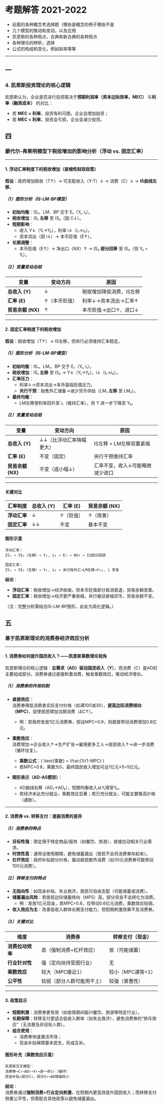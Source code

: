 # 考题解答 2021-2022

- 前面的各种概念考选择题（哪些是概念的例子哪些不是
- 几个模型的推动和变动，以及应用
- 凯恩斯的各种观点，古典和新古典的各种观点
- 各种理论的辨析，选择
- 公式的构成和变化，例如斜率等等

---

## 一

### **4. 凯恩斯投资理论的核心逻辑**

凯恩斯认为，企业是否进行投资取决于**预期利润率（资本边际效率，MEC）** 与**利率（融资成本）** 的对比：

- 若 **MEC > 利率**，投资有利可图，企业会增加投资；
- 若 **MEC < 利率**，投资会亏损，企业会减少投资。

## 四

### **蒙代尔-弗莱明模型下税收增加的影响分析（浮动 vs. 固定汇率）**

---

#### **1. 浮动汇率制度下的税收增加（紧缩性财政政策）**
**假设**：政府增加税收（T↑）→ 可支配收入（Y-T）↓ → 消费（C）↓ → **IS曲线左移**。  

##### **（1）图形分析（IS-LM-BP模型）**
- **初始均衡**：IS₁、LM、BP 交于 E₁（Y₁, i₁）。  
- **税收增加**：IS₁ **左移** 至 IS₂（因 C↓）。  
- **短期影响**：  
  - 收入 Y↓（Y₁→Y₂），利率 i↓（i₁→i₂）。  
  - 资本流出（因 i↓）→ 本币贬值（E↑）。  
- **长期调整**：  
  - 本币贬值（E↑）→ 净出口（NX）↑ → IS₂ **部分回移** 至 IS₃（但 Y₃ < Y₁）。  

##### **（2）变量变动总结**
| 变量              | 变动方向      | 原因                     |
| ----------------- | ------------- | ------------------------ |
| **总收入 (Y)**    | ↓             | 税收增加降低消费，IS左移 |
| **汇率 (E)**      | ↑（本币贬值） | 利率↓→资本流出→汇率↑     |
| **贸易余额 (NX)** | ↑             | 本币贬值→出口↑、进口↓    |

---

#### **2. 固定汇率制度下的税收增加**
**假设**：税收增加（T↑）→ IS左移，但央行必须维持汇率稳定。  

##### **（1）图形分析（IS-LM-BP模型）**
- **初始均衡**：IS₁、LM₁、BP 交于 E₁（Y₁, i₁）。  
- **税收增加**：IS₁ **左移** 至 IS₂ → Y↓（Y₁→Y₂），i↓（i₁→i₂）。  
- **汇率压力**：  
  - 利率↓→资本流出→本币面临贬值压力。  
  - **央行干预**：抛售外汇储备→减少货币供给（LM₁ **左移** 至 LM₂）。  
- **最终均衡**：  
  - LM左移使利率回升至 i₁（维持汇率），但 Y 进一步下降至 Y₃。  

##### **（2）变量变动总结**
| 变量              | 变动方向                 | 原因                            |
| ----------------- | ------------------------ | ------------------------------- |
| **总收入 (Y)**    | ↓↓（比浮动汇率降幅更大） | IS左移 + LM左移双重紧缩         |
| **汇率 (E)**      | 不变（固定）             | 央行干预维持汇率                |
| **贸易余额 (NX)** | 不变（或小幅↓）          | 汇率不变，收入↓可能略微减少进口 |

---

#### **关键对比**
| 汇率制度     | 总收入 (Y) | 汇率 (E)  | 贸易余额 (NX) |
| ------------ | ---------- | --------- | ------------- |
| **浮动汇率** | ↓          | ↑（贬值） | ↑（改善）     |
| **固定汇率** | ↓↓         | 不变      | 基本不变      |

#### **图形示意**
```
浮动汇率：
IS₁ → IS₂（左移）→ Y↓, i↓ → E↑ → NX↑ → IS部分回调

固定汇率：
IS₁ → IS₂（左移）→ Y↓, i↓ → 央行抛外汇→LM左移→Y↓↓, i 恢复
```

**结论**：  

- **浮动汇率**：税收增加→经济收缩，但本币贬值部分抵消衰退，贸易余额改善。  
- **固定汇率**：税收增加→经济更严重收缩，央行被动紧缩货币，贸易余额不变。  

（注：完整分析需结合IS-LM-BP图形，此处为简化逻辑。）



## 五

### **基于凯恩斯理论的消费券经济效应分析**

---

#### **1. 消费券如何提升国民收入？——凯恩斯乘数理论视角**
凯恩斯理论的核心逻辑：**总需求（AD）驱动国民收入（Y）**，而消费（C）是AD的主要组成部分。消费券通过直接刺激消费，触发乘数效应，推动经济增长。

##### **（1）消费券的作用机制**
- **直接效应**：  
  消费券降低消费者实际支付价格（如满100减30），**提高边际消费倾向（MPC）**，促使居民增加当期消费（ΔC↑）。  
  - 例：若政府发放1亿元消费券，假设MPC=0.8，则直接带动消费增加0.8亿元。  

- **乘数效应**：  
  消费增加→企业收入↑→生产扩张→雇佣更多工人→居民收入↑→进一步消费（循环往复）。  
  - **乘数公式**：\( \text{乘数} = \frac{1}{1-MPC} \)  
  - 若MPC=0.8，乘数为5，最终国民收入增加可达1亿元×5=5亿元。  

- **图形表示（AD-AS模型）**：  
  - AD曲线右移（AD₁→AD₂），短期均衡收入从Y₁增至Y₂。  
  - 若经济未达充分就业，乘数效应显著；若已充分就业，可能主要推高价格（通胀）。

---

#### **2. 消费券 vs. 转移支付：提振消费的差异**
##### **（1）消费券的特点**
- **目标性强**：限定用于特定商品/服务（如餐饮、旅游），直接拉动相关行业需求。  
- **时效性高**：通常设使用期限，避免储蓄漏出（居民不会将消费券存起来）。  
- **杠杆效应**：政府补贴部分价格，撬动居民额外消费（如30元消费券可能带动100元消费）。  

##### **（2）转移支付的特点**
- **无指向性**：如现金补贴、失业救济，居民可自由支配（可能储蓄或消费）。  
- **储蓄漏出风险**：若居民边际储蓄倾向（MPS）高，部分资金不会转化为消费。  
  - 例：发放1亿元现金，若MPC=0.6，仅带动0.6亿元消费，乘数效应较弱。  
- **收入效应为主**：改善低收入群体长期支付能力，但短期刺激效果不及消费券。  

##### **（3）关键对比**
| **维度**         | **消费券**                 | **转移支付（现金）** |
| ---------------- | -------------------------- | -------------------- |
| **消费拉动效率** | 高（强制消费+杠杆效应）    | 低（可能储蓄）       |
| **行业针对性**   | 强（定向扶持受困行业）     | 无                   |
| **乘数效应**     | 较大（MPC接近1）           | 较小（MPC通常<1）    |
| **公平性**       | 较弱（部分人群可能用不上） | 较强（普惠性）       |

---

#### **3. 政策启示**
- **短期刺激**：消费券更有效（如疫情期间振兴餐饮、旅游等特定行业）。  
- **长期保障**：转移支付更适合低收入群体（如失业救济），避免消费券的“排斥效应”（无法惠及非目标人群）。  
- **组合使用**：  
  - 消费券快速激活市场；  
  - 现金补贴保障基本民生，形成互补。  

#### **图形补充（乘数效应示意）**
```
凯恩斯交叉模型：
消费券→C↑→AD↑→Y↑→进一步C↑（循环）  
现金补贴→部分C↑、部分S↑→AD增幅较小
```

**结论**：  
消费券通过**强制消费+行业定向刺激**，在短期内更高效提升国民收入；而转移支付侧重公平性，但需配合其他政策以避免储蓄漏出。
